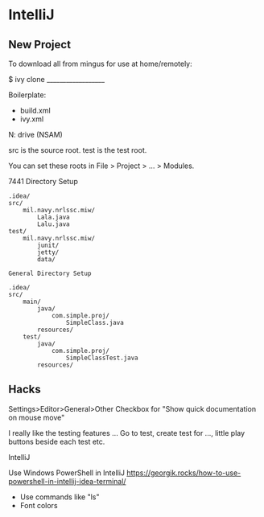 # IntelliJ


## New Project

To download all from mingus for use at home/remotely:

$ ivy clone __________________

Boilerplate:
* build.xml
* ivy.xml

N: drive (NSAM)

src is the source root.
test is the test root.

You can set these roots in File > Project > ... > Modules.

7441 Directory Setup

```
.idea/
src/
	mil.navy.nrlssc.miw/
		Lala.java
		Lalu.java
test/
	mil.navy.nrlssc.miw/
		junit/
		jetty/
		data/

General Directory Setup

.idea/
src/
	main/
		java/
			com.simple.proj/
				SimpleClass.java
		resources/
	test/
		java/
			com.simple.proj/
				SimpleClassTest.java
		resources/
```

## Hacks

Settings>Editor>General>Other
	Checkbox for "Show quick documentation on mouse move"

I really like the testing features ... Go to test, create test for ..., little play buttons beside each test etc.


IntelliJ

Use Windows PowerShell in IntelliJ
https://georgik.rocks/how-to-use-powershell-in-intellij-idea-terminal/
- Use commands like "ls"
- Font colors
